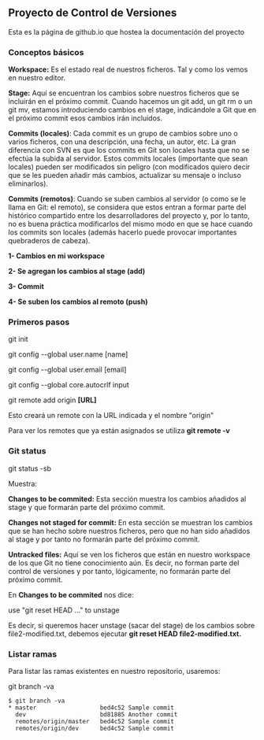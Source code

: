 ## Proyecto de Control de Versiones

Esta es la página de github.io que hostea la documentación del proyecto


### Conceptos básicos

**Workspace:** Es el estado real de nuestros ficheros. Tal y como los vemos en nuestro editor.

**Stage:** Aquí se encuentran los cambios sobre nuestros ficheros que se incluirán en el próximo commit. Cuando hacemos un git add, un git rm o un git mv, estamos introduciendo cambios en el stage, indicándole a Git que en el próximo commit esos cambios irán incluidos.

**Commits (locales)**: Cada commit es un grupo de cambios sobre uno o varios ficheros, con una descripción, una fecha, un autor, etc. La gran diferencia con SVN es que los commits en Git son locales hasta que no se efectúa la subida al servidor. Estos commits locales (importante que sean locales) pueden ser modificados sin peligro (con modificados quiero decir que se les pueden añadir más cambios, actualizar su mensaje o incluso eliminarlos).

**Commits (remotos)**: Cuando se suben cambios al servidor (o como se le llama en Git: el remoto), se considera que estos entran a formar parte del histórico compartido entre los desarrolladores del proyecto y, por lo tanto, no es buena práctica modificarlos del mismo modo en que se hace cuando los commits son locales (además hacerlo puede provocar importantes quebraderos de cabeza).

**1- Cambios en mi workspace**

**2- Se agregan los cambios al stage (add)**

**3- Commit**

**4- Se suben los cambios al remoto (push)**

### Primeros pasos

git init

git config --global user.name [name]

git config --global user.email [email]

git config --global core.autocrlf input



git remote add origin **[URL]**

Esto creará un remote con la URL indicada y el nombre "origin"

Para ver los remotes que ya están asignados se utiliza **git remote -v**




### Git status

git status -sb

Muestra: 

**Changes to be commited:** Esta sección muestra los cambios añadidos al stage y que formarán parte del próximo commit.

**Changes not staged for commit:** En esta sección se muestran los cambios que se han hecho sobre nuestros ficheros, pero que no han sido añadidos al stage y por tanto no formarán parte del próximo commit.

**Untracked files:** Aquí se ven los ficheros que están en nuestro workspace de los que Git no tiene conocimiento aún. Es decir, no forman parte del control de versiones y por tanto, lógicamente, no formarán parte del próximo commit.


En **Changes to be commited** nos dice:

use "git reset HEAD <file>..." to unstage
  
Es decir, si queremos hacer unstage (sacar del stage) de los cambios sobre file2-modified.txt, debemos ejecutar **git reset HEAD file2-modified.txt.**


### Listar ramas
Para listar las ramas existentes en nuestro repositorio, usaremos:

git branch -va

```
$ git branch -va
* master                  bed4c52 Sample commit
  dev                     bd81885 Another commit
  remotes/origin/master   bed4c52 Sample commit
  remotes/origin/dev      bed4c52 Sample commit
```
